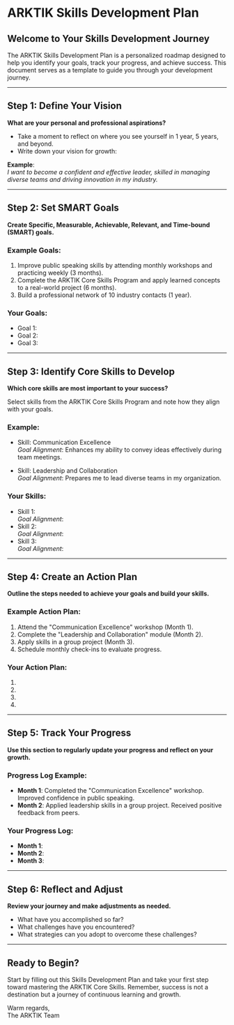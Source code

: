 # ARKTIK Skills Development Plan

## Welcome to Your Skills Development Journey

The ARKTIK Skills Development Plan is a personalized roadmap designed to help you identify your goals, track your progress, and achieve success. This document serves as a template to guide you through your development journey.

---

## Step 1: Define Your Vision

**What are your personal and professional aspirations?**

- Take a moment to reflect on where you see yourself in 1 year, 5 years, and beyond.
- Write down your vision for growth:

**Example**:  
*I want to become a confident and effective leader, skilled in managing diverse teams and driving innovation in my industry.*

---

## Step 2: Set SMART Goals

**Create Specific, Measurable, Achievable, Relevant, and Time-bound (SMART) goals.**

### Example Goals:
1. Improve public speaking skills by attending monthly workshops and practicing weekly (3 months).
2. Complete the ARKTIK Core Skills Program and apply learned concepts to a real-world project (6 months).
3. Build a professional network of 10 industry contacts (1 year).

### Your Goals:
- Goal 1:  
- Goal 2:  
- Goal 3:  

---

## Step 3: Identify Core Skills to Develop

**Which core skills are most important to your success?**

Select skills from the ARKTIK Core Skills Program and note how they align with your goals.

### Example:
- Skill: Communication Excellence  
  *Goal Alignment*: Enhances my ability to convey ideas effectively during team meetings.

- Skill: Leadership and Collaboration  
  *Goal Alignment*: Prepares me to lead diverse teams in my organization.

### Your Skills:
- Skill 1:  
  *Goal Alignment*:  
- Skill 2:  
  *Goal Alignment*:  
- Skill 3:  
  *Goal Alignment*:  

---

## Step 4: Create an Action Plan

**Outline the steps needed to achieve your goals and build your skills.**

### Example Action Plan:
1. Attend the "Communication Excellence" workshop (Month 1).
2. Complete the "Leadership and Collaboration" module (Month 2).
3. Apply skills in a group project (Month 3).
4. Schedule monthly check-ins to evaluate progress.

### Your Action Plan:
1.  
2.  
3.  
4.  

---

## Step 5: Track Your Progress

**Use this section to regularly update your progress and reflect on your growth.**

### Progress Log Example:
- **Month 1**: Completed the "Communication Excellence" workshop. Improved confidence in public speaking.
- **Month 2**: Applied leadership skills in a group project. Received positive feedback from peers.

### Your Progress Log:
- **Month 1**:  
- **Month 2**:  
- **Month 3**:  

---

## Step 6: Reflect and Adjust

**Review your journey and make adjustments as needed.**

- What have you accomplished so far?  
- What challenges have you encountered?  
- What strategies can you adopt to overcome these challenges?  

---

## Ready to Begin?

Start by filling out this Skills Development Plan and take your first step toward mastering the ARKTIK Core Skills. Remember, success is not a destination but a journey of continuous learning and growth.

Warm regards,  
The ARKTIK Team
